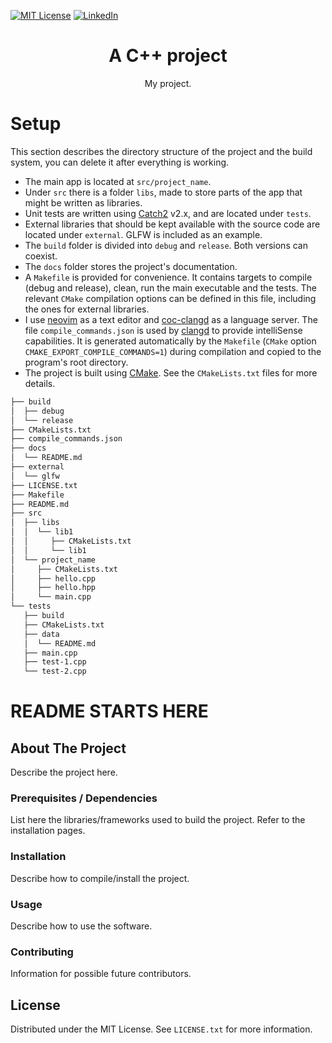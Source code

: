 [![MIT License][license-shield]][license-url]
[![LinkedIn][linkedin-shield]][linkedin-url]

<p align="center">
  <h1 align="center">A C++ project</h1>

  <p align="center">
    My project.
  </p>

# Setup

This section describes the directory structure of the project and the build
system, you can delete it after everything is working.

* The main app is located at `src/project_name`.
* Under `src` there is a folder `libs`, made to store parts of the app that
might be written as libraries.
* Unit tests are written using [Catch2](https://github.com/catchorg/Catch2)
v2.x, and are located under `tests`.
* External libraries that should be kept available with the source code are
located under `external`. GLFW is included as an example.
* The `build` folder is divided into `debug` and `release`. Both versions can
coexist.
* The `docs` folder stores the project's documentation.
* A `Makefile` is provided for convenience. It contains targets to compile
(debug and release), clean, run the main executable and the tests. The
relevant `CMake` compilation options can be defined in this file, including
the ones for external libraries.
* I use [neovim](https://neovim.io/) as a text editor and
[coc-clangd](https://github.com/clangd/coc-clangd) as a language server. The
file `compile_commands.json` is used by [clangd](https://clangd.llvm.org/)
to provide intelliSense capabilities. It is generated automatically by the
`Makefile` (`CMake` option `CMAKE_EXPORT_COMPILE_COMMANDS=1`) during
compilation and copied to the program's root directory.
* The project is built using [CMake](https://cmake.org/). See the
`CMakeLists.txt` files for more details.

```bash
├── build
│  ├── debug
│  └── release
├── CMakeLists.txt
├── compile_commands.json
├── docs
│  └── README.md
├── external
│  └── glfw
├── LICENSE.txt
├── Makefile
├── README.md
├── src
│  ├── libs
│  │  └── lib1
│  │     ├── CMakeLists.txt
│  │     └── lib1
│  └── project_name
│     ├── CMakeLists.txt
│     ├── hello.cpp
│     ├── hello.hpp
│     └── main.cpp
└── tests
   ├── build
   ├── CMakeLists.txt
   ├── data
   │  └── README.md
   ├── main.cpp
   ├── test-1.cpp
   └── test-2.cpp
```


# README STARTS HERE

## About The Project

Describe the project here.

### Prerequisites / Dependencies

List here the libraries/frameworks used to build the project. Refer to the
installation pages.

### Installation

Describe how to compile/install the project.

### Usage

Describe how to use the software.

### Contributing

Information for possible future contributors.

## License

Distributed under the MIT License. See `LICENSE.txt` for more information.

[license-shield]: https://img.shields.io/github/license/lbteixeira/code-starters?style=for-the-badge
[license-url]: https://github.com/lbteixeira/code-starters/blob/master/LICENSE.txt
[linkedin-shield]: https://img.shields.io/badge/-LinkedIn-black.svg?style=for-the-badge&logo=linkedin&colorB=555
[linkedin-url]: https://linkedin.com/in/lucasbrederteixeira
